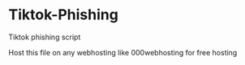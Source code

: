 # Tiktok-Phishing
Tiktok  phishing script

Host this file on any webhosting like 000webhosting for free hosting
